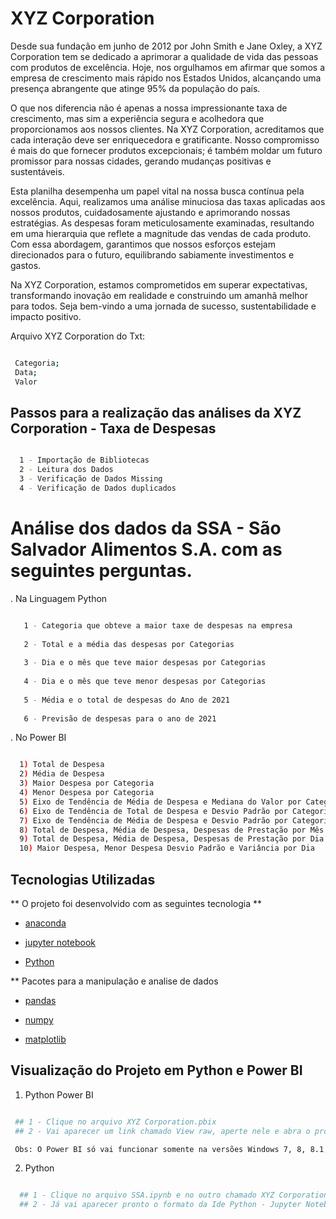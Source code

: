 # XYZ Corporation

Desde sua fundação em junho de 2012 por John Smith e Jane Oxley, a XYZ Corporation tem se dedicado a aprimorar a qualidade de vida das pessoas com produtos de excelência. 
Hoje, nos orgulhamos em afirmar que somos a empresa de crescimento mais rápido nos Estados Unidos, alcançando uma presença abrangente que atinge 95% da população do país.

O que nos diferencia não é apenas a nossa impressionante taxa de crescimento, mas sim a experiência segura e acolhedora que proporcionamos aos nossos clientes. 
Na XYZ Corporation, acreditamos que cada interação deve ser enriquecedora e gratificante. Nosso compromisso é mais do que fornecer produtos excepcionais; 
é também moldar um futuro promissor para nossas cidades, gerando mudanças positivas e sustentáveis.

Esta planilha desempenha um papel vital na nossa busca contínua pela excelência. Aqui, realizamos uma análise minuciosa das taxas aplicadas aos nossos produtos, cuidadosamente ajustando e aprimorando nossas estratégias. 
As despesas foram meticulosamente examinadas, resultando em uma hierarquia que reflete a magnitude das vendas de cada produto. 
Com essa abordagem, garantimos que nossos esforços estejam direcionados para o futuro, equilibrando sabiamente investimentos e gastos.

Na XYZ Corporation, estamos comprometidos em superar expectativas, transformando inovação em realidade e construindo um amanhã melhor para todos. 
Seja bem-vindo a uma jornada de sucesso, sustentabilidade e impacto positivo.

Arquivo XYZ Corporation do Txt: 

```bash

 Categoria;
 Data;
 Valor

```
## Passos para a realização das análises da XYZ Corporation - Taxa de Despesas
```bash

  1 - Importação de Bibliotecas
  2 - Leitura dos Dados
  3 - Verificação de Dados Missing
  4 - Verificação de Dados duplicados
```

# Análise dos dados da SSA - São Salvador Alimentos S.A. com as seguintes perguntas.

. Na Linguagem Python 

```bash

   1 - Categoria que obteve a maior taxe de despesas na empresa
  
   2 - Total e a média das despesas por Categorias
  
   3 - Dia e o mês que teve maior despesas por Categorias
  
   4 - Dia e o mês que teve menor despesas por Categorias
  
   5 - Média e o total de despesas do Ano de 2021
  
   6 - Previsão de despesas para o ano de 2021

```

. No Power BI 

```bash

  1) Total de Despesa
  2) Média de Despesa
  3) Maior Despesa por Categoria
  4) Menor Despesa por Categoria
  5) Eixo de Tendência de Média de Despesa e Mediana do Valor por Categoria
  6) Eixo de Tendência de Total de Despesa e Desvio Padrão por Categoria
  7) Eixo de Tendência de Média de Despesa e Desvio Padrão por Categoria
  8) Total de Despesa, Média de Despesa, Despesas de Prestação por Mês
  9) Total de Despesa, Média de Despesa, Despesas de Prestação por Dia
  10) Maior Despesa, Menor Despesa Desvio Padrão e Variância por Dia

```

## Tecnologias Utilizadas  

** O projeto foi desenvolvido com as seguintes tecnologia ** 

- [anaconda](https://www.anaconda.com/) 

- [jupyter notebook](https://jupyter.org/)

- [Python](https://www.python.org/) 

** Pacotes para a manipulação e analise de dados 

- [pandas](https://harve.com.br/blog/programacao-python-blog/pandas-python-vantagens-e-como-comecar/)

- [numpy](https://numpy.org/)

- [matplotlib](https://matplotlib.org/)

## Visualização do Projeto em Python e Power BI 

 1. Python Power BI

 ```bash

  ## 1 - Clique no arquivo XYZ Corporation.pbix 
  ## 2 - Vai aparecer um link chamado View raw, aperte nele e abra o projeto no Power BI Desktop

  Obs: O Power BI só vai funcionar somente na versões Windows 7, 8, 8.1, 10 ou 11

```
 2. Python
    
```bash

  ## 1 - Clique no arquivo SSA.ipynb e no outro chamado XYZ Corporation.ipynb
  ## 2 - Já vai aparecer pronto o formato da Ide Python - Jupyter Notebook para a visualização do código 

```
